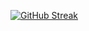 [![GitHub Streak](https://github-readme-streak-stats.herokuapp.com?user=joeuint&theme=github_dark&hide_border=true)](https://git.io/streak-stats)
